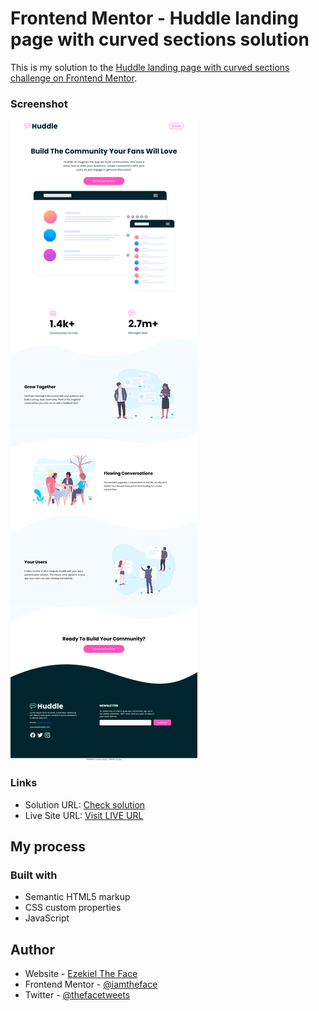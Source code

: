 # Frontend Mentor - Huddle landing page with curved sections solution

This is my solution to the [Huddle landing page with curved sections challenge on Frontend Mentor](https://www.frontendmentor.io/challenges/huddle-landing-page-with-curved-sections-5ca5ecd01e82137ec91a50f2).

### Screenshot

![](./images/screenshot.png)

### Links

- Solution URL: [Check solution]()
- Live Site URL: [Visit LIVE URL](thefacehuddle.netlify.app)

## My process

### Built with

- Semantic HTML5 markup
- CSS custom properties
- JavaScript

## Author

- Website - [Ezekiel The Face](https://thefaceportfolio.netlify.app)
- Frontend Mentor - [@iamtheface](https://www.frontendmentor.io/profile/iamtheface)
- Twitter - [@thefacetweets](https://www.twitter.com/thefacetweets)
